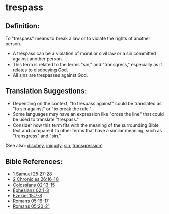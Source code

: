 # trespass #

## Definition: ##

To "trespass" means to break a law or to violate the rights of another person.

* A trespass can be a violation of moral or civil law or a sin committed against another person.
* This term is related to the terms "sin," and "transgress," especially as it relates to disobeying God.
* All sins are trespasses against God.

## Translation Suggestions: ##

* Depending on the context, "to trespass against" could be translated as "to sin against" or "to break the rule."
* Some languages may have an expression like "cross the line" that could be used to translate "trespass."
* Consider how this term fits with the meaning of the surrounding Bible text and compare it to other terms that have a similar meaning, such as "transgress" and "sin."

(See also: [disobey](../other/disobey.md), [iniquity](../kt/iniquity.md), [sin](../kt/sin.md), [transgression](../kt/transgression.md))

## Bible References: ##

* [1 Samuel 25:27-28](https://door43.org/en/bible/notes/1sa/25/27)
* [2 Chronicles 26:16-18](https://door43.org/en/bible/notes/2ch/26/16)
* [Colossians 02:13-15](https://door43.org/en/bible/notes/col/02/13)
* [Ephesians 02:1-3](https://door43.org/en/bible/notes/eph/02/01)
* [Ezekiel 15:7-8](https://door43.org/en/bible/notes/ezk/15/07)
* [Romans 05:16-17](https://door43.org/en/bible/notes/rom/05/16)
* [Romans 05:20-21](https://door43.org/en/bible/notes/rom/05/20)

